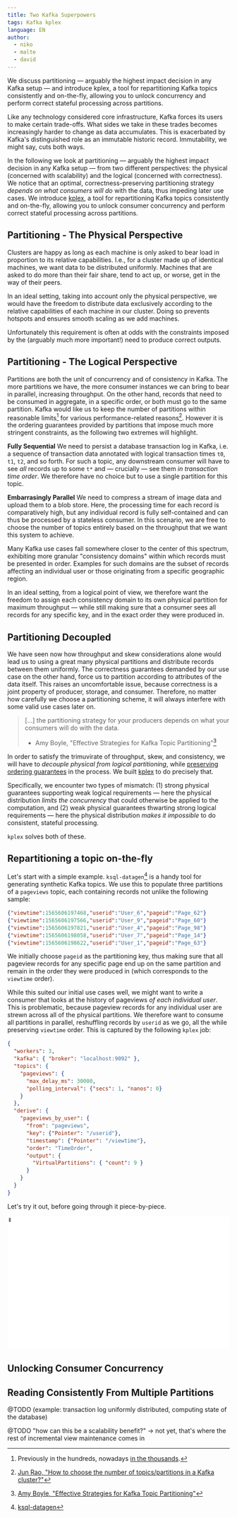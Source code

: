 ```yaml
---
title: Two Kafka Superpowers
tags: Kafka kplex
language: EN
author:
  - niko
  - malte
  - david
---
```


We discuss partitioning — arguably the highest impact decision in any
Kafka setup — and introduce kplex, a tool for repartitioning Kafka
topics consistently and on-the-fly, allowing you to unlock concurrency
and perform correct stateful processing across partitions.

<!--abstract-->

Like any technology considered core infrastructure, Kafka forces its
users to make certain trade-offs. What sides we take in these trades
becomes increasingly harder to change as data accumulates. This is
exacerbated by Kafka's distinguished role as an immutable historic
record. Immutability, we might say, cuts both ways. 

In the following we look at partitioning — arguably the highest impact
decision in any Kafka setup — from two different perspectives: the
physical (concerned with scalability) and the logical (concerned with
correctness). We notice that an optimal, correctness-preserving
partitioning strategy *depends on what consumers will do* with the
data, thus impeding later use cases. We introduce
[kplex](https://www.clockworks.io/kplex/), a tool for repartitioning
Kafka topics consistently and on-the-fly, allowing you to unlock
consumer concurrency and perform correct stateful processing across
partitions.

## Partitioning - The Physical Perspective

Clusters are happy as long as each machine is only asked to bear load
in proportion to its relative capabilities. I.e., for a cluster made
up of identical machines, we want data to be distributed
uniformly. Machines that are asked to do more than their fair share,
tend to act up, or worse, get in the way of their peers.

In an ideal setting, taking into account only the physical
perspective, we would have the freedom to distribute data exclusively
according to the relative capabilities of each machine in our
cluster. Doing so prevents hotspots and ensures smooth scaling as we
add machines.

Unfortunately this requirement is often at odds with the constraints
imposed by the (arguably much more important!) need to produce correct
outputs.

## Partitioning - The Logical Perspective

Partitions are both the unit of concurrency and of consistency in
Kafka. The more partitions we have, the more consumer instances we can
bring to bear in parallel, increasing throughput. On the other hand,
records that need to be consumed in aggregate, in a specific order, or
both must go to the same partition. Kafka would like us to keep the
number of partitions within reasonable limits[^partition-limit] for
various performance-related reasons[^partition-performance]. However
it is the ordering guarantees provided by partitions that impose much
more stringent constraints, as the following two extremes will
highlight.

**Fully Sequential** We need to persist a database transaction log in
Kafka, i.e. a sequence of transaction data annotated with logical
transaction times `t0`, `t1`, `t2`, and so forth. For such a topic,
any downstream consumer will have to see *all* records up to some `t*`
and — crucially — see them *in transaction time order*. We therefore
have no choice but to use a single partition for this topic.

**Embarrasingly Parallel** We need to compress a stream of image data
and upload them to a blob store. Here, the processing time for each
record is comparatively high, but any individual record is fully
self-contained and can thus be processed by a stateless consumer. In
this scenario, we are free to choose the number of topics entirely
based on the throughput that we want this system to achieve.

Many Kafka use cases fall somewhere closer to the center of this
spectrum, exhibiting more granular "consistency domains" within which
records must be presented in order. Examples for such domains are the
subset of records affecting an individual user or those originating
from a specific geographic region.

In an ideal setting, from a logical point of view, we therefore want
the freedom to assign each consistency domain to its own physical
partition for maximum throughput — while still making sure that a
consumer sees all records for any specific key, and in the exact order
they were produced in.

## Partitioning Decoupled

We have seen now how throughput and skew considerations alone would
lead us to using a great many physical partitions and distribute
records between them uniformly. The correctness guarantees demanded by
our use case on the other hand, force us to partition according to
attributes of the data itself. This raises an uncomfortable issue,
because correctness is a joint property of producer, storage, and
consumer. Therefore, no matter how carefully we choose a partitioning
scheme, it will always interfere with some valid use cases later on.

> [...] the partitioning strategy for your producers depends on what
> your consumers will do with the data.
>
> - Amy Boyle, "Effective Strategies for Kafka Topic Partitioning"[^newrelic]

In order to satisfy the trimuvirate of throughput, skew, and
consistency, we will have to *decouple physical from logical
partitioning*, while <u>preserving ordering guarantees</u> in the
process. We built [kplex](https://www.clockworks.io/kplex/) to do
precisely that.

Specifically, we encounter two types of mismatch: (1) strong physical
guarantees supporting weak logical requirements — here the physical
distribution *limits the concurrency* that could otherwise be applied
to the computation, and (2) weak physical guarantees thwarting strong
logical requirements — here the physical distribution *makes it
impossible* to do consistent, stateful processing.

`kplex` solves both of these.

## Repartitioning a topic on-the-fly

Let's start with a simple example. `ksql-datagen`[^datagen] is a handy
tool for generating synthetic Kafka topics. We use this to populate
three partitions of a `pageviews` topic, each containing records not
unlike the following sample:

``` json
{"viewtime":1565606197468,"userid":"User_6","pageid":"Page_62"}
{"viewtime":1565606197566,"userid":"User_9","pageid":"Page_60"}
{"viewtime":1565606197821,"userid":"User_4","pageid":"Page_98"}
{"viewtime":1565606198058,"userid":"User_7","pageid":"Page_14"}
{"viewtime":1565606198622,"userid":"User_1","pageid":"Page_63"}
```

We initially choose `pageid` as the partitioning key, thus making sure
that all pageview records for any specific page end up on the same
partition and remain in the order they were produced in (which
corresponds to the `viewtime` order).

While this suited our initial use cases well, we might want to write a
consumer that looks at the history of pageviews *of each individual
user*. This is problematic, because pageview records for any
individual user are strewn across all of the physical partitions. We
therefore want to consume all partitions in parallel, reshuffling
records by `userid` as we go, all the while preserving `viewtime`
order. This is captured by the following `kplex` job:

``` json
{
  "workers": 3,
  "kafka": { "broker": "localhost:9092" },
  "topics": {
    "pageviews": {
      "max_delay_ms": 30000,
      "polling_interval": {"secs": 1, "nanos": 0}
    }
  },
  "derive": {
    "pageviews_by_user": {
      "from": "pageviews",
      "key": {"Pointer": "/userid"},
      "timestamp": {"Pointer": "/viewtime"},
      "order": "TimeOrder",
      "output": {
        "VirtualPartitions": { "count": 9 }
      }
    }
  }
}
```

Let's try it out, before going through it piece-by-piece.

![repartition pageviews](/assets/blog/kplex/repartition_pageviews_extended.gif)

## Unlocking Consumer Concurrency

## Reading Consistently From Multiple Partitions

@TODO (example: transaction log uniformly distributed, computing state
of the database)

@TODO "how can this be a scalability benefit?" -> not yet, that's
where the rest of incremental view maintenance comes in

[^partition-limit]: Previously in the hundreds, nowadays [in the thousands](https://www.confluent.io/blog/apache-kafka-supports-200k-partitions-per-cluster).
[^partition-performance]: [Jun Rao, "How to choose the number of topics/partitions in a Kafka cluster?"](https://www.confluent.io/blog/how-choose-number-topics-partitions-kafka-cluster)
[^newrelic]: [Amy Boyle, "Effective Strategies for Kafka Topic Partitioning"](https://blog.newrelic.com/engineering/effective-strategies-kafka-topic-partitioning/)
[^datagen]: [ksql-datagen](https://docs.confluent.io/current/ksql/docs/tutorials/generate-custom-test-data.html)
